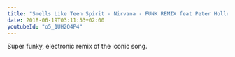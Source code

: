 ```yaml
---
title: "Smells Like Teen Spirit - Nirvana - FUNK REMIX feat Peter Hollens"
date: 2018-06-19T03:11:53+02:00
youtubeId: "o5_1UH2O4P4"
---
```


Super funky, electronic remix of the iconic song.
